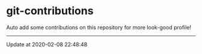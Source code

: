 # git-contributions

Auto add some contributions on this repository for more look-good profile!

---

Update at 2020-02-08 22:48:48

